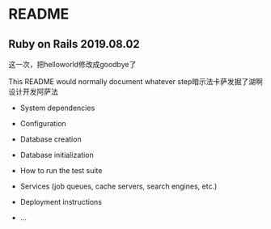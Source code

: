 # README

## Ruby on Rails 2019.08.02

这一次，把helloworld修改成goodbye了

This README would normally document whatever step暗示法卡萨发掘了湖啊设计开发阿萨法
* System dependencies

* Configuration

* Database creation

* Database initialization

* How to run the test suite

* Services (job queues, cache servers, search engines, etc.)

* Deployment instructions

* ...
